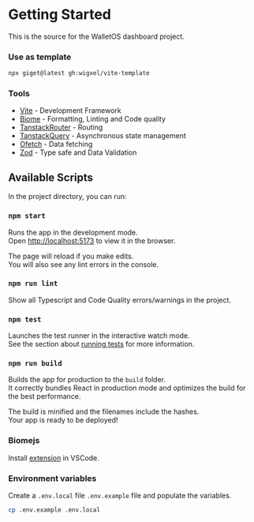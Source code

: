 # Getting Started

This is the source for the WalletOS dashboard project.

### Use as template

```bash
npx giget@latest gh:wigxel/vite-template
```

### Tools

- [Vite](https://https://vitejs.dev/) - Development Framework
- [Biome](https://biomejs.dev) - Formatting, Linting and Code quality
- [TanstackRouter](https://tanstack.com/router/latest) - Routing
- [TanstackQuery](https://tanstack.com/query/latest) - Asynchronous state management
- [Ofetch](https://unjs.io/ofetch) - Data fetching
- [Zod](https://zod.dev) - Type safe and Data Validation

## Available Scripts

In the project directory, you can run:

### `npm start`

Runs the app in the development mode.\
Open [http://localhost:5173](http://localhost:5173) to view it in the browser.

The page will reload if you make edits.\
You will also see any lint errors in the console.

### `npm run lint`

Show all Typescript and Code Quality errors/warnings in the project.

### `npm test`

Launches the test runner in the interactive watch mode.\
See the section about [running tests](https://vitest.dev/guide/cli.html#command-line-interface) for more information.

### `npm run build`

Builds the app for production to the `build` folder.\
It correctly bundles React in production mode and optimizes the build for the best performance.

The build is minified and the filenames include the hashes.\
Your app is ready to be deployed!

### Biomejs

Install [extension](https://biomejs.dev/reference/vscode/#:~:text=You%20can%20install%20the%20code,biome%20%2C%20and%20hit%20enter) in VSCode.

### Environment variables

Create a `.env.local` file `.env.example` file and populate the variables.

```bash
cp .env.example .env.local
```
